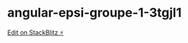 # angular-epsi-groupe-1-3tgjl1

[Edit on StackBlitz ⚡️](https://stackblitz.com/edit/angular-epsi-groupe-1-3tgjl1)